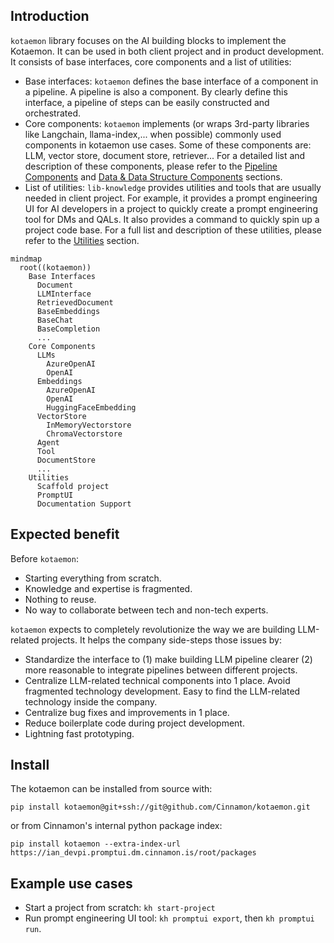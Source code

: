## Introduction

`kotaemon` library focuses on the AI building blocks to implement the Kotaemon. It can be used in both client project and in product development. It consists of base interfaces, core components and a list of utilities:

- Base interfaces: `kotaemon` defines the base interface of a component in a pipeline. A pipeline is also a component. By clearly define this interface, a pipeline of steps can be easily constructed and orchestrated.
- Core components: `kotaemon` implements (or wraps 3rd-party libraries like Langchain, llama-index,... when possible) commonly used components in kotaemon use cases. Some of these components are: LLM, vector store, document store, retriever... For a detailed list and description of these components, please refer to the [Pipeline Components](Pipeline-Components) and [Data & Data Structure Components](Data-&-Data-Structure-Components) sections.
- List of utilities: `lib-knowledge` provides utilities and tools that are usually needed in client project. For example, it provides a prompt engineering UI for AI developers in a project to quickly create a prompt engineering tool for DMs and QALs. It also provides a command to quickly spin up a project code base. For a full list and description of these utilities, please refer to the [Utilities](Utilities) section.

```mermaid
mindmap
  root((kotaemon))
    Base Interfaces
      Document
      LLMInterface
      RetrievedDocument
      BaseEmbeddings
      BaseChat
      BaseCompletion
      ...
    Core Components
      LLMs
        AzureOpenAI
        OpenAI
      Embeddings
        AzureOpenAI
        OpenAI
        HuggingFaceEmbedding
      VectorStore
        InMemoryVectorstore
        ChromaVectorstore
      Agent
      Tool
      DocumentStore
      ...
    Utilities
      Scaffold project
      PromptUI
      Documentation Support
```

## Expected benefit

Before `kotaemon`:

- Starting everything from scratch.
- Knowledge and expertise is fragmented.
- Nothing to reuse.
- No way to collaborate between tech and non-tech experts.

`kotaemon` expects to completely revolutionize the way we are building LLM-related projects. It helps the company side-steps those issues by:

- Standardize the interface to (1) make building LLM pipeline clearer (2) more reasonable to integrate pipelines between different projects.
- Centralize LLM-related technical components into 1 place. Avoid fragmented technology development. Easy to find the LLM-related technology inside the company.
- Centralize bug fixes and improvements in 1 place.
- Reduce boilerplate code during project development.
- Lightning fast prototyping.

## Install

The kotaemon can be installed from source with:

```
pip install kotaemon@git+ssh://git@github.com/Cinnamon/kotaemon.git
```

or from Cinnamon's internal python package index:

```
pip install kotaemon --extra-index-url https://ian_devpi.promptui.dm.cinnamon.is/root/packages
```

## Example use cases

- Start a project from scratch: `kh start-project`
- Run prompt engineering UI tool: `kh promptui export`, then `kh promptui run`.
